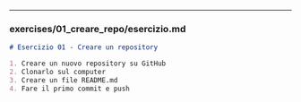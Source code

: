 ---

### **exercises/01_creare_repo/esercizio.md**

```markdown
# Esercizio 01 - Creare un repository

1. Creare un nuovo repository su GitHub
2. Clonarlo sul computer
3. Creare un file README.md
4. Fare il primo commit e push
